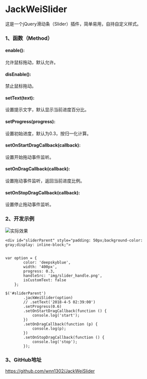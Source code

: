 # JackWeiSlider
这是一个jQuery滑动条（Slider）插件，简单易用，自持自定义样式。

### 1、函数（Method）

#### enable():
允许鼠标拖动，默认允许。

#### disEnable():
禁止鼠标拖动。

#### setText(text):
设置提示文字，默认显示当前进度百分比。

#### setProgress(progress):
设置初始进度，默认为0.3，按归一化计算。

#### setOnStartDragCallback(callback):
设置开始拖动事件监听。

#### setOnDragCallback(callback):
设置拖动事件监听，返回当前进度比例。

#### setOnStopDragCallback(callback):
设置停止拖动事件监听。


### 2、开发示例
![实际效果](https://github.com/wnn1302/JackWeiSlider/blob/master/screenshot.png)

```
<div id="sliderParent" style="padding: 50px;background-color: gray;display: inline-block;">
```

```

var option = {
        color: 'deepskyblue',
        width: '400px',
        progress: 0.3,
        handleSrc: 'img/slider_handle.png',
        isCustomText: false
    };
   
$('#sliderParent')
        .jackWeiSlider(option)
        // .setText('2018-4-5 02:39:00')
        .setProgress(0.6)
        .setOnStartDragCallback(function () {
            console.log('start');
        })
        .setOnDragCallback(function (p) {
            console.log(p);
        })
        .setOnStopDragCallback(function () {
            console.log('stop');
        });
```
### 3、GitHub地址

https://github.com/wnn1302/JackWeiSlider
